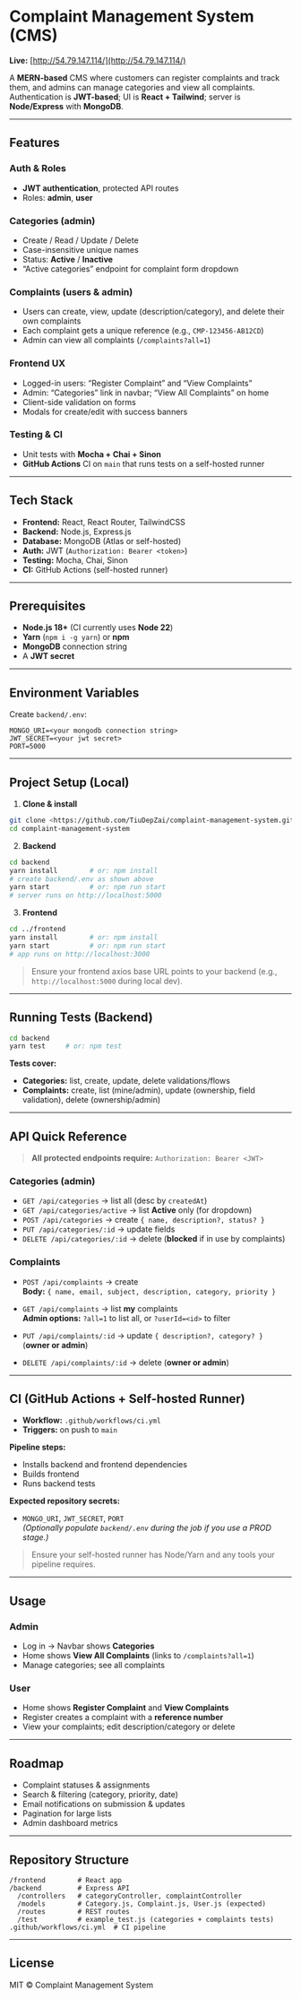 # Complaint Management System (CMS)

**Live:** [http://54.79.147.114/](http://54.79.147.114/)

A **MERN-based** CMS where customers can register complaints and track them, and admins can manage categories and view all complaints. Authentication is **JWT-based**; UI is **React + Tailwind**; server is **Node/Express** with **MongoDB**.

---

## Features

### Auth & Roles
- **JWT authentication**, protected API routes
- Roles: **admin**, **user**

### Categories (admin)
- Create / Read / Update / Delete
- Case-insensitive unique names
- Status: **Active** / **Inactive**
- “Active categories” endpoint for complaint form dropdown

### Complaints (users & admin)
- Users can create, view, update (description/category), and delete their own complaints
- Each complaint gets a unique reference (e.g., `CMP-123456-AB12CD`)
- Admin can view all complaints (`/complaints?all=1`)

### Frontend UX
- Logged-in users: “Register Complaint” and “View Complaints”
- Admin: “Categories” link in navbar; “View All Complaints” on home
- Client-side validation on forms
- Modals for create/edit with success banners

### Testing & CI
- Unit tests with **Mocha + Chai + Sinon**
- **GitHub Actions** CI on `main` that runs tests on a self-hosted runner

---

## Tech Stack
- **Frontend:** React, React Router, TailwindCSS
- **Backend:** Node.js, Express.js
- **Database:** MongoDB (Atlas or self-hosted)
- **Auth:** JWT (`Authorization: Bearer <token>`)
- **Testing:** Mocha, Chai, Sinon
- **CI:** GitHub Actions (self-hosted runner)

---

## Prerequisites
- **Node.js 18+** (CI currently uses **Node 22**)
- **Yarn** (`npm i -g yarn`) or **npm**
- **MongoDB** connection string
- A **JWT secret**

---

## Environment Variables
Create `backend/.env`:

```env
MONGO_URI=<your mongodb connection string>
JWT_SECRET=<your jwt secret>
PORT=5000
```
---

## Project Setup (Local)

1) **Clone & install**
```bash
git clone <https://github.com/TiuDepZai/complaint-management-system.git>
cd complaint-management-system
```

2) **Backend**
```bash
cd backend
yarn install        # or: npm install
# create backend/.env as shown above
yarn start          # or: npm run start
# server runs on http://localhost:5000
```

3) **Frontend**
```bash
cd ../frontend
yarn install        # or: npm install
yarn start          # or: npm run start
# app runs on http://localhost:3000
```

> Ensure your frontend axios base URL points to your backend (e.g., `http://localhost:5000` during local dev).

---

## Running Tests (Backend)

```bash
cd backend
yarn test     # or: npm test
```

**Tests cover:**

- **Categories:** list, create, update, delete validations/flows
- **Complaints:** create, list (mine/admin), update (ownership, field validation), delete (ownership/admin)

---

## API Quick Reference

> **All protected endpoints require:** `Authorization: Bearer <JWT>`

### Categories (admin)

- `GET /api/categories` → list all (desc by `createdAt`)
- `GET /api/categories/active` → list **Active** only (for dropdown)
- `POST /api/categories` → create `{ name, description?, status? }`
- `PUT /api/categories/:id` → update fields
- `DELETE /api/categories/:id` → delete (**blocked** if in use by complaints)

### Complaints

- `POST /api/complaints` → create  
  **Body:** `{ name, email, subject, description, category, priority }`

- `GET /api/complaints` → list **my** complaints  
  **Admin options:** `?all=1` to list all, or `?userId=<id>` to filter

- `PUT /api/complaints/:id` → update `{ description?, category? }` (**owner or admin**)

- `DELETE /api/complaints/:id` → delete (**owner or admin**)

---

## CI (GitHub Actions + Self-hosted Runner)

- **Workflow:** `.github/workflows/ci.yml`
- **Triggers:** on push to `main`

**Pipeline steps:**
- Installs backend and frontend dependencies
- Builds frontend
- Runs backend tests

**Expected repository secrets:**
- `MONGO_URI`, `JWT_SECRET`, `PORT`  
  *(Optionally populate `backend/.env` during the job if you use a PROD stage.)*

> Ensure your self-hosted runner has Node/Yarn and any tools your pipeline requires.

---

## Usage

### Admin
- Log in → Navbar shows **Categories**
- Home shows **View All Complaints** (links to `/complaints?all=1`)
- Manage categories; see all complaints

### User
- Home shows **Register Complaint** and **View Complaints**
- Register creates a complaint with a **reference number**
- View your complaints; edit description/category or delete

---

## Roadmap

- Complaint statuses & assignments
- Search & filtering (category, priority, date)
- Email notifications on submission & updates
- Pagination for large lists
- Admin dashboard metrics

---

## Repository Structure

```
/frontend        # React app
/backend         # Express API
  /controllers   # categoryController, complaintController
  /models        # Category.js, Complaint.js, User.js (expected)
  /routes        # REST routes
  /test          # example_test.js (categories + complaints tests)
.github/workflows/ci.yml  # CI pipeline
```

---

## License

MIT © Complaint Management System
